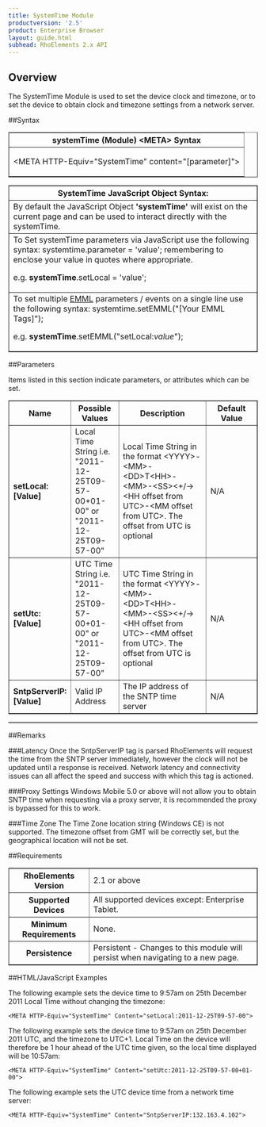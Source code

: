 ```yaml
---
title: SystemTime Module
productversion: '2.5'
product: Enterprise Browser
layout: guide.html
subhead: RhoElements 2.x API
---
```


## Overview
The SystemTime Module is used to set the device clock and timezone, or to set the device to obtain clock and timezone settings from a network server.

##Syntax
<table class="facelift" style="width:100%" border="1" padding="5px"> <tr><th class="tableHeading">systemTime (Module) &lt;META&gt; Syntax
</th></tr><tr><td class="clsSyntaxCells clsOddRow"><p>&lt;META HTTP-Equiv="SystemTime" content="[parameter]"&gt;</p></td></tr></table>
<table class="facelift" style="width:100%" border="1" padding="5px"> <tr><th class="tableHeading">SystemTime JavaScript Object Syntax:</th></tr><tr><td class="clsSyntaxCells clsOddRow">
By default the JavaScript Object <b>'systemTime'</b> will exist on the current page and can be used to interact directly with the systemTime.
</td></tr><tr><td class="clsSyntaxCells clsEvenRow">
To Set systemTime parameters via JavaScript use the following syntax: systemtime.parameter = 'value'; remembering to enclose your value in quotes where appropriate.  
<P />e.g. <b>systemTime</b>.setLocal = 'value';
</td></tr><tr><td class="clsSyntaxCells clsOddRow">							
To set multiple <a href="/rhoelements/EMMLOverview">EMML</a> parameters / events on a single line use the following syntax: systemtime.setEMML("[Your EMML Tags]");
<P />
e.g. <b>systemTime</b>.setEMML("setLocal:<i>value</i>");							
</td></tr></table>

##Parameters


Items listed in this section indicate parameters, or attributes which can be set.
<table class="facelift" style="width:100%" border="1" padding="5px"> <col width="20%" /><col width="20%" /><col width="38%" /><col width="22%" /><tr><th class="tableHeading">Name</th><th class="tableHeading">Possible Values</th><th class="tableHeading">Description</th><th class="tableHeading">Default Value</th></tr><tr><td class="clsSyntaxCells clsOddRow"><b>setLocal:[Value]
</b></td><td class="clsSyntaxCells clsOddRow">Local Time String i.e. "2011-12-25T09-57-00+01-00" or "2011-12-25T09-57-00"</td><td class="clsSyntaxCells clsOddRow">Local Time String in the format &lt;YYYY&gt;-&lt;MM&gt;-&lt;DD&gt;T&lt;HH&gt;-&lt;MM&gt;-&lt;SS&gt;&lt;+/-&gt;&lt;HH offset from UTC&gt;-&lt;MM offset from UTC&gt;. The offset from UTC is optional</td><td class="clsSyntaxCells clsOddRow">N/A</td></tr><tr><td class="clsSyntaxCells clsEvenRow"><b>setUtc:[Value]
</b></td><td class="clsSyntaxCells clsEvenRow">UTC Time String i.e. "2011-12-25T09-57-00+01-00" or "2011-12-25T09-57-00"</td><td class="clsSyntaxCells clsEvenRow">UTC Time String in the format &lt;YYYY&gt;-&lt;MM&gt;-&lt;DD&gt;T&lt;HH&gt;-&lt;MM&gt;-&lt;SS&gt;&lt;+/-&gt;&lt;HH offset from UTC&gt;-&lt;MM offset from UTC&gt;. The offset from UTC is optional</td><td class="clsSyntaxCells clsEvenRow">N/A</td></tr><tr><td class="clsSyntaxCells clsOddRow"><b>SntpServerIP:[Value]
</b></td><td class="clsSyntaxCells clsOddRow">Valid IP Address</td><td class="clsSyntaxCells clsOddRow">The IP address of the SNTP time server</td><td class="clsSyntaxCells clsOddRow">N/A</td></tr></table>
<table class="facelift" style="width:100%" border="1" padding="5px"> <col width="78%" /><col width="8%" /><col width="1%" /><col width="5%" /><col width="1%" /><col width="5%" /><col width="2%" /></table>




##Remarks


###Latency
Once the SntpServerIP tag is parsed RhoElements will request the time from the SNTP server immediately, however the clock will not be updated until a response is received. Network latency and connectivity issues can all affect the speed and success with which this tag is actioned.


###Proxy Settings
Windows Mobile 5.0 or above will not allow you to obtain SNTP time when requesting via a proxy server, it is recommended the proxy is bypassed for this to work.


###Time Zone
The Time Zone location string (Windows CE) is not supported. The timezone offset from GMT will be correctly set, but the geographical location will not be set.




##Requirements

<table class="facelift" style="width:100%" border="1" padding="5px"> <tr><th class="tableHeading">RhoElements Version</th><td class="clsSyntaxCell clsEvenRow">2.1 or above
</td></tr><tr><th class="tableHeading">Supported Devices</th><td class="clsSyntaxCell clsOddRow">All supported devices except: Enterprise Tablet.</td></tr><tr><th class="tableHeading">Minimum Requirements</th><td class="clsSyntaxCell clsOddRow">None.</td></tr><tr><th class="tableHeading">Persistence</th><td class="clsSyntaxCell clsEvenRow">Persistent - Changes to this module will persist when navigating to a new page.</td></tr></table>


##HTML/JavaScript Examples

The following example sets the device time to 9:57am on 25th December 2011 Local Time without changing the timezone:

	<META HTTP-Equiv="SystemTime" Content="setLocal:2011-12-25T09-57-00">
	
The following example sets the device time to 9:57am on 25th December 2011 UTC, and the timezone to UTC+1. Local Time on the device will therefore be 1 hour ahead of the UTC time given, so the local time displayed will be 10:57am:

	<META HTTP-Equiv="SystemTime" Content="setUtc:2011-12-25T09-57-00+01-00">
	
The following example sets the UTC device time from a network time server:

	<META HTTP-Equiv="SystemTime" Content="SntpServerIP:132.163.4.102">
	




